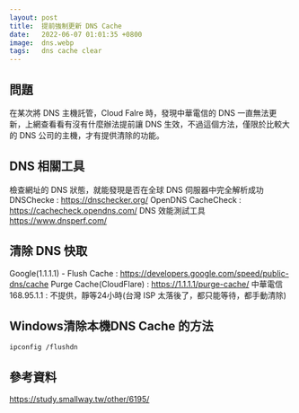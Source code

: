 ```yaml
---
layout: post
title:  提前強制更新 DNS Cache
date:   2022-06-07 01:01:35 +0800
image:  dns.webp
tags:   dns cache clear 
---
```

## 問題
在某次將 DNS 主機託管，Cloud Falre 時，發現中華電信的 DNS 一直無法更新，上網查看看有沒有什麼辦法提前讓 DNS 生效，不過這個方法，僅限於比較大的 DNS 公司的主機，才有提供清除的功能。

## DNS 相關工具
檢查網址的 DNS 狀態，就能發現是否在全球 DNS 伺服器中完全解析成功
DNSChecke : https://dnschecker.org/
OpenDNS CacheCheck : https://cachecheck.opendns.com/
DNS 效能測試工具 https://www.dnsperf.com/

## 清除 DNS 快取
Google(1.1.1.1) - Flush Cache : https://developers.google.com/speed/public-dns/cache
Purge Cache(CloudFlare) : https://1.1.1.1/purge-cache/
中華電信 168.95.1.1 : 不提供，靜等24小時(台灣 ISP 太落後了，都只能等待，都手動清除)

## Windows清除本機DNS Cache 的方法
```
ipconfig /flushdn
```

## 參考資料

https://study.smallway.tw/other/6195/